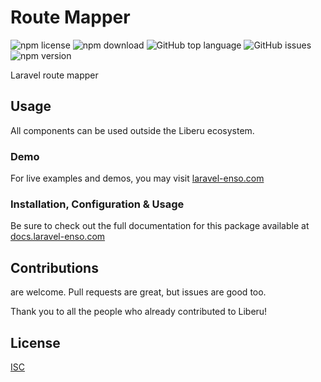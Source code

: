 # Route Mapper

![npm license](https://img.shields.io/npm/l/@liberu-ui/route-mapper.svg) 
![npm download](https://img.shields.io/npm/dm/@liberu-ui/route-mapper.svg) 
![GitHub top language](https://img.shields.io/github/languages/top/liberu-ui/route-mapper.svg) 
![GitHub issues](https://img.shields.io/github/issues/liberu-ui/route-mapper.svg) 
![npm version](https://img.shields.io/npm/v/@liberu-ui/route-mapper.svg) 

Laravel route mapper

## Usage
All components can be used outside the Liberu ecosystem.

### Demo

For live examples and demos, you may visit [laravel-enso.com](https://www.laravel-enso.com)

### Installation, Configuration & Usage

Be sure to check out the full documentation for this package available at [docs.laravel-enso.com](https://docs.laravel-enso.com/frontend/route-mapper.html)

## Contributions

are welcome. Pull requests are great, but issues are good too.

Thank you to all the people who already contributed to Liberu!

## License

[ISC](https://opensource.org/licenses/ISC)
